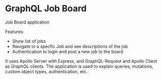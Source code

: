 # GraphQL Job Board

Job Board application

Features:
- Show list of jobs
- Navigate to a specfic Job and see descriptions of the job
- Authentication to login and post a new job to the board

It uses Apollo Server with Express, and GraphQL-Request and Apollo Client as GraphQL clients. The application is used to explain queries, mutations, custom object types, authentication, etc.
